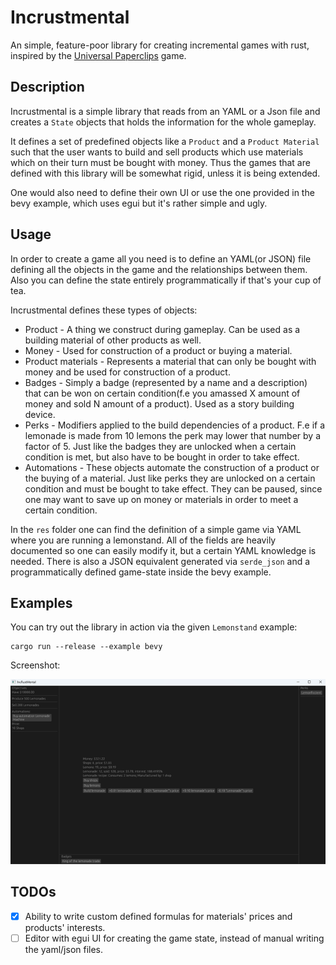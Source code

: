 # Incrustmental

An simple, feature-poor library for creating incremental games with rust, inspired by the [Universal Paperclips](https://www.decisionproblem.com/paperclips/) game.

## Description

Incrustmental is a simple library that reads from an YAML or a Json file and creates a `State` objects that holds the information for the whole gameplay.

It defines a set of predefined objects like a `Product` and a `Product Material` such that the user wants to build and sell products which use materials which on their turn must be bought with money. Thus the games that are defined with this library will be somewhat rigid, unless it is being extended.

One would also need to define their own UI or use the one provided in the bevy example, which uses egui but it's rather simple and ugly.

## Usage

In order to create a game all you need is to define an YAML(or JSON) file defining all the objects in the game and the relationships between them. Also you can define the state entirely programmatically if that's your cup of tea.

Incrustmental defines these types of objects:

* Product - A thing we construct during gameplay. Can be used as a building material of other products as well.
* Money - Used for construction of a product or buying a material.
* Product materials - Represents a material that can only be bought with money and be used for construction of a product.
* Badges - Simply a badge (represented by a name and a description) that can be won on certain condition(f.e you amassed X amount of money and sold N amount of a product). Used as a story building device.
* Perks - Modifiers applied to the build dependencies of a product. F.e if a lemonade is made from 10 lemons the perk may lower that number by a factor of 5. Just like the badges they are unlocked when a certain condition is met, but also have to be bought in order to take effect.
* Automations - These objects automate the construction of a product or the buying of a material. Just like perks they are unlocked on a certain condition and must be bought to take effect. They can be paused, since one may want to save up on money or materials in order to meet a certain condition.

In the `res` folder one can find the definition of a simple game via YAML where you are running a lemonstand. All of the fields are heavily documented so one can easily modify it, but a certain YAML knowledge is needed. There is also a JSON equivalent generated via `serde_json` and a programmatically defined game-state inside the bevy example.

## Examples

You can try out the library in action via the given `Lemonstand` example:

```
cargo run --release --example bevy
```

Screenshot:

![Alt text](res/screenshot.png "Lemonstand screenshot")

## TODOs

- [x] Ability to write custom defined formulas for materials' prices and products' interests.
- [ ] Editor with egui UI for creating the game state, instead of manual writing the yaml/json files.